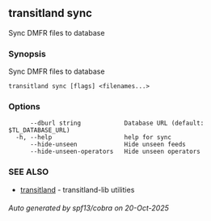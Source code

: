 ## transitland sync

Sync DMFR files to database

### Synopsis

Sync DMFR files to database



```
transitland sync [flags] <filenames...>
```

### Options

```
      --dburl string            Database URL (default: $TL_DATABASE_URL)
  -h, --help                    help for sync
      --hide-unseen             Hide unseen feeds
      --hide-unseen-operators   Hide unseen operators
```

### SEE ALSO

* [transitland](transitland.md)	 - transitland-lib utilities

###### Auto generated by spf13/cobra on 20-Oct-2025
